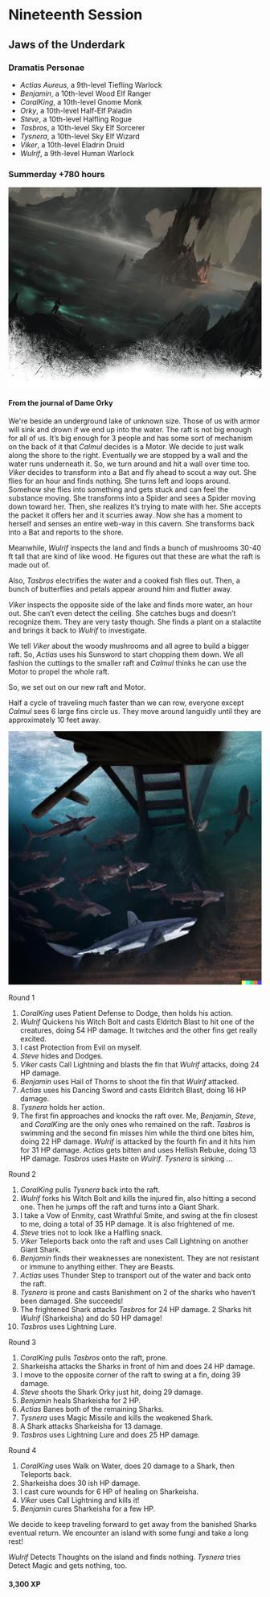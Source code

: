 # Nineteenth Session

## Jaws of the Underdark

### Dramatis Personae

- *Actias Aureus*, a 9th-level Tiefling Warlock
- *Benjamin*, a 10th-level Wood Elf Ranger
- *CoralKing*, a 10th-level Gnome Monk
- *Orky*, a 10th-level Half-Elf Paladin
- *Steve*, a 10th-level Halfling Rogue
- *Tasbros*, a 10th-level Sky Elf Sorcerer
- *Tysnera*, a 10th-level Sky Elf Wizard
- *Viker*, a 10th-level Eladrin Druid
- *Wulrif*, a 9th-level Human Warlock

### Summerday +780 hours

![Darklake](images/darklake-2.png)

#### From the journal of Dame Orky

We're beside an underground lake of unknown size. Those of us with armor will sink and drown if we end up into the water. The raft is not big enough for all of us. It’s big enough for 3 people and has some sort of mechanism on the back of it that *Calmul* decides is a Motor. We decide to just walk along the shore to the right. Eventually we are stopped by a wall and the water runs underneath it. So, we turn around and hit a wall over time too. *Viker* decides to transform into a Bat and fly ahead to scout a way out. She flies for an hour and finds nothing. She turns left and loops around. Somehow she flies into something and gets stuck and can feel the substance moving. She transforms into a Spider and sees a Spider moving down toward her. Then, she realizes it’s trying to mate with her. She accepts the packet it offers her and it scurries away. Now she has a moment to herself and senses an entire web-way in this cavern. She transforms back into a Bat and reports to the shore.

Meanwhile, *Wulrif* inspects the land and finds a bunch of mushrooms 30-40 ft tall that are kind of like wood. He figures out that these are what the raft is made out of.

Also, *Tasbros* electrifies the water and a cooked fish flies out. Then, a bunch of butterflies and petals appear around him and flutter away.

*Viker* inspects the opposite side of the lake and finds more water, an hour out. She can’t even detect the ceiling. She catches bugs and doesn’t recognize them. They are very tasty though. She finds a plant on a stalactite and brings it back to *Wulrif* to investigate.

We tell *Viker* about the woody mushrooms and all agree to build a bigger raft. So, *Actias* uses his Sunsword to start chopping them down. We all fashion the cuttings to the smaller raft and *Calmul* thinks he can use the Motor to propel the whole raft.

So, we set out on our new raft and Motor.

Half a cycle of traveling much faster than we can row, everyone except *Calmul* sees 6 large fins circle us. They move around languidly until they are approximately 10 feet away.

![Giant Sharks](images/giant-sharks-darklake.png)

Round 1

1. *CoralKing* uses Patient Defense to Dodge, then holds his action.
2. *Wulrif* Quickens his Witch Bolt and casts Eldritch Blast to hit one of the creatures, doing 54 HP damage. It twitches and the other fins get really excited.
3. I cast Protection from Evil on myself.
4. *Steve* hides and Dodges.
5. *Viker* casts Call Lightning and blasts the fin that *Wulrif* attacks, doing 24 HP damage.
6. *Benjamin* uses Hail of Thorns to shoot the fin that *Wulrif* attacked.
7. *Actias* uses his Dancing Sword and casts Eldritch Blast, doing 16 HP damage.
8. *Tysnera* holds her action.
9. The first fin approaches and knocks the raft over. Me, *Benjamin*, *Steve*, and *CoralKing* are the only ones who remained on the raft. *Tasbros* is swimming and the second fin misses him while the third one bites him, doing 22 HP damage. *Wulrif* is attacked by the fourth fin and it hits him for 31 HP damage. *Actias* gets bitten and uses Hellish Rebuke, doing 13 HP damage. *Tasbros* uses Haste on *Wulrif*. *Tysnera* is sinking ...

Round 2

1. *CoralKing* pulls *Tysnera* back into the raft.
2. *Wulrif* forks his Witch Bolt and kills the injured fin, also hitting a second one. Then he jumps off the raft and turns into a Giant Shark.
3. I take a Vow of Enmity, cast Wrathful Smite, and swing at the fin closest to me, doing a total of 35 HP damage. It is also frightened of me.
4. *Steve* tries not to look like a Halfling snack.
5. *Viker* Teleports back onto the raft and uses Call Lightning on another Giant Shark.
6. *Benjamin* finds their weaknesses are nonexistent. They are not resistant or immune to anything either. They are Beasts.
7. *Actias* uses Thunder Step to transport out of the water and back onto the raft.
8. *Tysnera* is prone and casts Banishment on 2 of the sharks who haven’t been damaged. She succeeds!
9. The frightened Shark attacks *Tasbros* for 24 HP damage. 2 Sharks hit *Wulrif* (Sharkeisha) and do 50 HP damage!
10. *Tasbros* uses Lightning Lure.

Round 3

1. *CoralKing* pulls *Tasbros* onto the raft, prone.
2. Sharkeisha attacks the Sharks in front of him and does 24 HP damage.
3. I move to the opposite corner of the raft to swing at a fin, doing 39 damage.
4. *Steve* shoots the Shark Orky just hit, doing 29 damage.
5. *Benjamin* heals Sharkeisha for 2 HP.
6. *Actias* Banes both of the remaining Sharks.
7. *Tysnera* uses Magic Missile and kills the weakened Shark.
8. A Shark attacks Sharkeisha for 13 damage.
9. *Tasbros* uses Lightning Lure and does 25 HP damage.

Round 4

1. *CoralKing* uses Walk on Water, does 20 damage to a Shark, then Teleports back.
2. Sharkeisha does 30 ish HP damage.
3. I cast cure wounds for 6 HP of healing on Sharkeisha.
4. *Viker* uses Call Lightning and kills it!
5. *Benjamin* cures Sharkeisha for a few HP.

We decide to keep traveling forward to get away from the banished Sharks eventual return. We encounter an island with some fungi and take a long rest!

*Wulrif* Detects Thoughts on the island and finds nothing. *Tysnera* tries Detect Magic and gets nothing, too.

#### 3,300 XP

